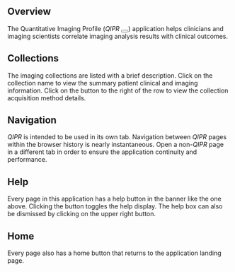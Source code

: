 Overview
--------
The Quantitative Imaging Profile
(<em>Q<span class='qi-x-smaller'>I</span>P<span class='qi-x-smaller'>R</span></em>
 <button class="btn btn-small qi-btn" type='button' onclick='new Audio("static/media/QiPr1.mp3").play()'>
   <span class="glyphicon glyphicon-volume-up"></span>
 </button>)
application helps clinicians and imaging scientists
correlate imaging analysis results with clinical outcomes.

Collections
-----------
The imaging collections are listed with a brief description. Click
on the collection name to view the summary patient clinical and
imaging information. Click on the
<span class="glyphicon glyphicon-info-sign"></span> button to the
right of the row to view the collection acquisition method details.

Navigation
----------
<em>Q<span class='qi-x-smaller'>I</span>P<span class='qi-x-smaller'>R</span></em>
is intended to be used in its own tab. Navigation between
<em>Q<span class='qi-x-smaller'>I</span>P<span class='qi-x-smaller'>R</span></em>
pages within the browser history is nearly instantaneous.
Open a non-<em>Q<span class='qi-x-smaller'>I</span>P<span class='qi-x-smaller'>R</span></em>
page in a different tab in order to ensure the application
continuity and performance.

Help
----
Every page in this application has a
<span class="glyphicon glyphicon-question-sign"></span>
help button in the banner like the one above. Clicking the button toggles
the help display. The help box can also be dismissed by clicking on the
upper right <span class="glyphicon glyphicon-remove"></span> button.

Home
----
Every page also has a <span class="glyphicon glyphicon-home"></span> home
button that returns to the application landing page.
